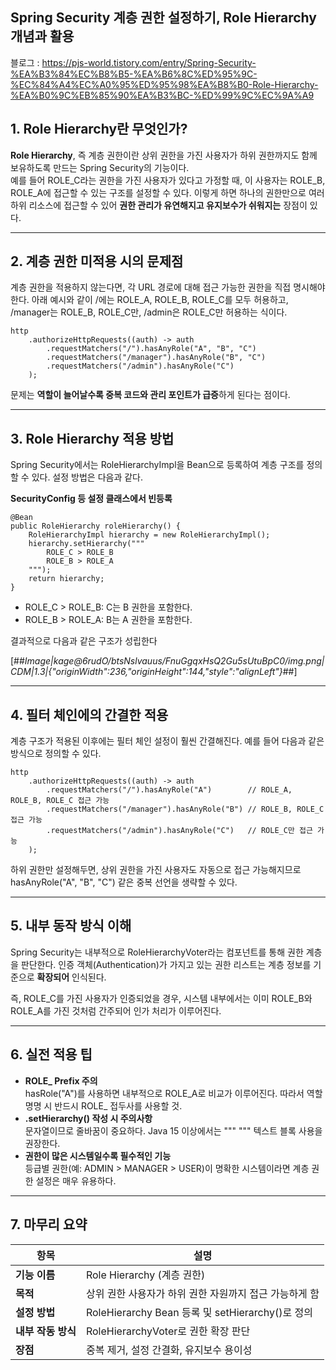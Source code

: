 ## Spring Security 계층 권한 설정하기, Role Hierarchy 개념과 활용

블로그 : https://pjs-world.tistory.com/entry/Spring-Security-%EA%B3%84%EC%B8%B5-%EA%B6%8C%ED%95%9C-%EC%84%A4%EC%A0%95%ED%95%98%EA%B8%B0-Role-Hierarchy-%EA%B0%9C%EB%85%90%EA%B3%BC-%ED%99%9C%EC%9A%A9

## 1\. Role Hierarchy란 무엇인가?

**Role Hierarchy**, 즉 계층 권한이란 상위 권한을 가진 사용자가 하위 권한까지도 함께 보유하도록 만드는 Spring Security의 기능이다.  
예를 들어 ROLE\_C라는 권한을 가진 사용자가 있다고 가정할 때, 이 사용자는 ROLE\_B, ROLE\_A에 접근할 수 있는 구조를 설정할 수 있다. 이렇게 하면 하나의 권한만으로 여러 하위 리소스에 접근할 수 있어 **권한 관리가 유연해지고 유지보수가 쉬워지는** 장점이 있다.

---

## 2\. 계층 권한 미적용 시의 문제점

계층 권한을 적용하지 않는다면, 각 URL 경로에 대해 접근 가능한 권한을 직접 명시해야 한다. 아래 예시와 같이 /에는 ROLE\_A, ROLE\_B, ROLE\_C를 모두 허용하고, /manager는 ROLE\_B, ROLE\_C만, /admin은 ROLE\_C만 허용하는 식이다.

```
http
    .authorizeHttpRequests((auth) -> auth
        .requestMatchers("/").hasAnyRole("A", "B", "C")
        .requestMatchers("/manager").hasAnyRole("B", "C")
        .requestMatchers("/admin").hasAnyRole("C")
    );
```

문제는 **역할이 늘어날수록 중복 코드와 관리 포인트가 급증**하게 된다는 점이다.

---

## 3\. Role Hierarchy 적용 방법

Spring Security에서는 RoleHierarchyImpl을 Bean으로 등록하여 계층 구조를 정의할 수 있다. 설정 방법은 다음과 같다.

**SecurityConfig 등 설정 클래스에서 빈등록**

```
@Bean
public RoleHierarchy roleHierarchy() {
    RoleHierarchyImpl hierarchy = new RoleHierarchyImpl();
    hierarchy.setHierarchy("""
        ROLE_C > ROLE_B
        ROLE_B > ROLE_A
    """);
    return hierarchy;
}
```

-   ROLE\_C > ROLE\_B: C는 B 권한을 포함한다.
-   ROLE\_B > ROLE\_A: B는 A 권한을 포함한다.

결과적으로 다음과 같은 구조가 성립한다

[##_Image|kage@6rudO/btsNslvauus/FnuGgqxHsQ2Gu5sUtuBpC0/img.png|CDM|1.3|{"originWidth":236,"originHeight":144,"style":"alignLeft"}_##]

---

## 4\. 필터 체인에의 간결한 적용

계층 구조가 적용된 이후에는 필터 체인 설정이 훨씬 간결해진다. 예를 들어 다음과 같은 방식으로 정의할 수 있다.

```
http
    .authorizeHttpRequests((auth) -> auth
        .requestMatchers("/").hasAnyRole("A")        // ROLE_A, ROLE_B, ROLE_C 접근 가능
        .requestMatchers("/manager").hasAnyRole("B") // ROLE_B, ROLE_C 접근 가능
        .requestMatchers("/admin").hasAnyRole("C")   // ROLE_C만 접근 가능
    );
```

하위 권한만 설정해두면, 상위 권한을 가진 사용자도 자동으로 접근 가능해지므로 hasAnyRole("A", "B", "C") 같은 중복 선언을 생략할 수 있다.

---

## 5\. 내부 동작 방식 이해

Spring Security는 내부적으로 RoleHierarchyVoter라는 컴포넌트를 통해 권한 계층을 판단한다. 인증 객체(Authentication)가 가지고 있는 권한 리스트는 계층 정보를 기준으로 **확장되어** 인식된다.

즉, ROLE\_C를 가진 사용자가 인증되었을 경우, 시스템 내부에서는 이미 ROLE\_B와 ROLE\_A를 가진 것처럼 간주되어 인가 처리가 이루어진다.

---

## 6\. 실전 적용 팁

-   **ROLE\_ Prefix 주의**  
    hasRole("A")를 사용하면 내부적으로 ROLE\_A로 비교가 이루어진다. 따라서 역할 명명 시 반드시 ROLE\_ 접두사를 사용할 것.
-   **.setHierarchy() 작성 시 주의사항**  
    문자열이므로 줄바꿈이 중요하다. Java 15 이상에서는 """ """ 텍스트 블록 사용을 권장한다.
-   **권한이 많은 시스템일수록 필수적인 기능**  
    등급별 권한(예: ADMIN > MANAGER > USER)이 명확한 시스템이라면 계층 권한 설정은 매우 유용하다.

---

## 7\. 마무리 요약

| **항목** | **설명** |
| --- | --- |
| **기능 이름** | Role Hierarchy (계층 권한) |
| **목적** | 상위 권한 사용자가 하위 권한 자원까지 접근 가능하게 함 |
| **설정 방법** | RoleHierarchy Bean 등록 및 setHierarchy()로 정의 |
| **내부 작동 방식** | RoleHierarchyVoter로 권한 확장 판단 |
| **장점** | 중복 제거, 설정 간결화, 유지보수 용이성 |